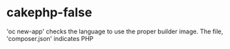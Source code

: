 # cakephp-false

'oc new-app' checks the language to use the proper builder image.
The file, 'composer.json' indicates PHP
